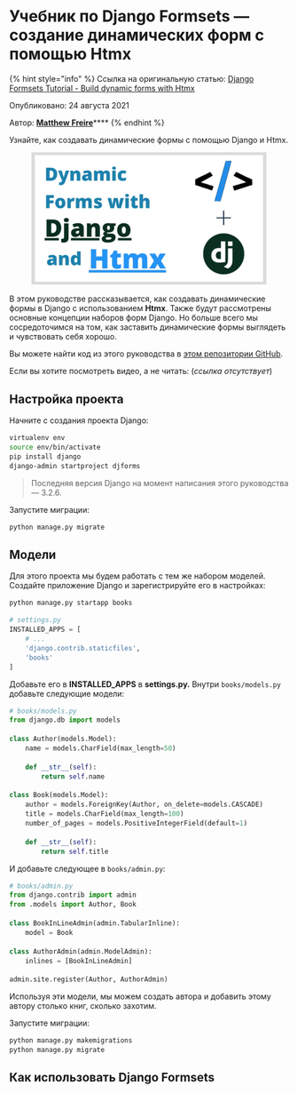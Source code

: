 # Учебник по Django Formsets — создание динамических форм с помощью Htmx

{% hint style="info" %}
Ссылка на оригинальную статью: [Django Formsets Tutorial - Build dynamic forms with Htmx](https://justdjango.com/blog/dynamic-forms-in-django-htmx)

Опубликовано: 24 августа 2021

Автор: [**Matthew Freire**](https://justdjango.com/blog)****
{% endhint %}

Узнайте, как создавать динамические формы с помощью Django и Htmx.

<figure><img src="../../.gitbook/assets/django-htmx-dynamic-forms-1.webp" alt=""><figcaption></figcaption></figure>

В этом руководстве рассказывается, как создавать динамические формы в Django с использованием **Htmx**. Также будут рассмотрены основные концепции наборов форм Django. Но больше всего мы сосредоточимся на том, как заставить динамические формы выглядеть и чувствовать себя хорошо.

Вы можете найти код из этого руководства в [этом репозитории GitHub](https://github.com/justdjango/django\_htmx\_dynamic\_forms).

Если вы хотите посмотреть видео, а не читать: (_ссылка отсутствует_)

## Настройка проекта

Начните с создания проекта Django:

```bash
virtualenv env
source env/bin/activate
pip install django
django-admin startproject djforms
```

> Последняя версия Django на момент написания этого руководства — 3.2.6.

Запустите миграции:

```bash
python manage.py migrate
```

## Модели

Для этого проекта мы будем работать с тем же набором моделей. Создайте приложение Django и зарегистрируйте его в настройках:

```bash
python manage.py startapp books
```

```python
# settings.py
INSTALLED_APPS = [
    # ...
    'django.contrib.staticfiles',
    'books'
]
```

Добавьте его в **INSTALLED\_APPS** в **settings.py.** Внутри `books/models.py` добавьте следующие модели:

```python
# books/models.py
from django.db import models

class Author(models.Model):
    name = models.CharField(max_length=50)

    def __str__(self):
        return self.name

class Book(models.Model):
    author = models.ForeignKey(Author, on_delete=models.CASCADE)
    title = models.CharField(max_length=100)
    number_of_pages = models.PositiveIntegerField(default=1)

    def __str__(self):
        return self.title
```

И добавьте следующее в `books/admin.py`:

```python
# books/admin.py
from django.contrib import admin
from .models import Author, Book

class BookInLineAdmin(admin.TabularInline):
    model = Book

class AuthorAdmin(admin.ModelAdmin):
    inlines = [BookInLineAdmin]

admin.site.register(Author, AuthorAdmin)
```

Используя эти модели, мы можем создать автора и добавить этому автору столько книг, сколько захотим.

Запустите миграции:

```bash
python manage.py makemigrations
python manage.py migrate
```

## Как использовать Django Formsets
